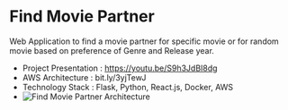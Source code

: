 # Find Movie Partner
Web Application to find a movie partner for specific movie or for random movie based on preference of Genre and Release year.

* Project Presentation : https://youtu.be/S9h3JdBI8dg
* AWS Architecture : bit.ly/3yjTewJ
* Technology Stack : Flask, Python, React.js, Docker, AWS
* ![Find Movie Partner Architecture](https://user-images.githubusercontent.com/28856734/184029150-c3b9820a-fd9d-40ab-8560-3b85b1c60c45.png)
